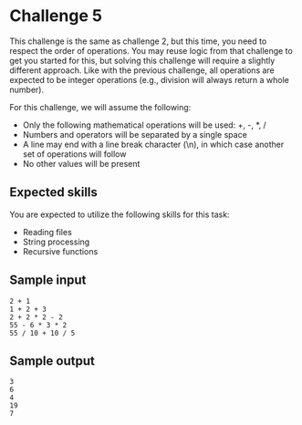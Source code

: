 # Challenge 5

This challenge is the same as challenge 2, but this time, you need to respect the order of operations. You may reuse logic from that challenge to get you started for this, but solving this challenge will require a slightly different approach. Like with the previous challenge, all operations are expected to be integer operations (e.g., division will always return a whole number).

For this challenge, we will assume the following:
- Only the following mathematical operations will be used: +, -, *, /
- Numbers and operators will be separated by a single space
- A line may end with a line break character (\n), in which case another set of operations will follow
- No other values will be present

## Expected skills

You are expected to utilize the following skills for this task:
- Reading files
- String processing
- Recursive functions

## Sample input

```
2 + 1
1 + 2 + 3
2 + 2 * 2 - 2
55 - 6 * 3 * 2
55 / 10 + 10 / 5
```

## Sample output

```
3
6
4
19
7
```
